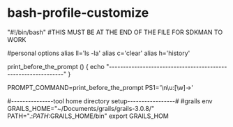 # bash-profile-customize

"#!/bin/bash"
#THIS MUST BE AT THE END OF THE FILE FOR SDKMAN TO WORK

#personal options
alias ll='ls -la'
alias c='clear'
alias h='history'

print_before_the_prompt () {
    echo "--------------------------------------------------------------"
}
 
PROMPT_COMMAND=print_before_the_prompt
PS1='\n\u:[\w]->'
    


#---------------tool home directory setup-----------------#
#grails env
GRAILS_HOME="~/Documents/grails/grails-3.0.8/"
PATH=".:$PATH:$GRAILS_HOME/bin"
export GRAILS_HOM
